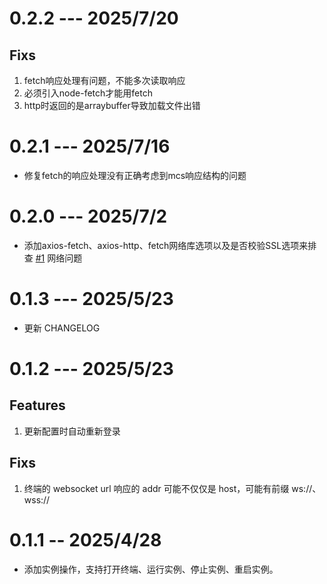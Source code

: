 # 0.2.2 --- 2025/7/20

## Fixs

1. fetch响应处理有问题，不能多次读取响应
2. 必须引入node-fetch才能用fetch
3. http时返回的是arraybuffer导致加载文件出错



# 0.2.1 --- 2025/7/16

- 修复fetch的响应处理没有正确考虑到mcs响应结构的问题



# 0.2.0 --- 2025/7/2

- 添加axios-fetch、axios-http、fetch网络库选项以及是否校验SSL选项来排查 [#1](https://github.com/liruohrh/mcsmanager-vscode/issues/1) 网络问题

# 0.1.3 --- 2025/5/23

-   更新 CHANGELOG

# 0.1.2 --- 2025/5/23

## Features

1. 更新配置时自动重新登录

## Fixs

1. 终端的 websocket url 响应的 addr 可能不仅仅是 host，可能有前缀 ws://、wss://

# 0.1.1 -- 2025/4/28

-   添加实例操作，支持打开终端、运行实例、停止实例、重启实例。
